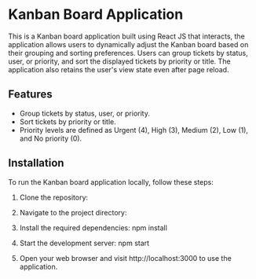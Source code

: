 # Kanban Board Application

This is a Kanban board application built using React JS that interacts, the application allows users to dynamically adjust the Kanban board based on their grouping and sorting preferences. Users can group tickets by status, user, or priority, and sort the displayed tickets by priority or title. The application also retains the user's view state even after page reload.

## Features

- Group tickets by status, user, or priority.
- Sort tickets by priority or title.
- Priority levels are defined as Urgent (4), High (3), Medium (2), Low (1), and No priority (0).

## Installation

To run the Kanban board application locally, follow these steps:

1. Clone the repository:
   
2. Navigate to the project directory:
  
3. Install the required dependencies:
    npm install
   
5. Start the development server:
    npm start
 
6. Open your web browser and visit http://localhost:3000 to use the application.








